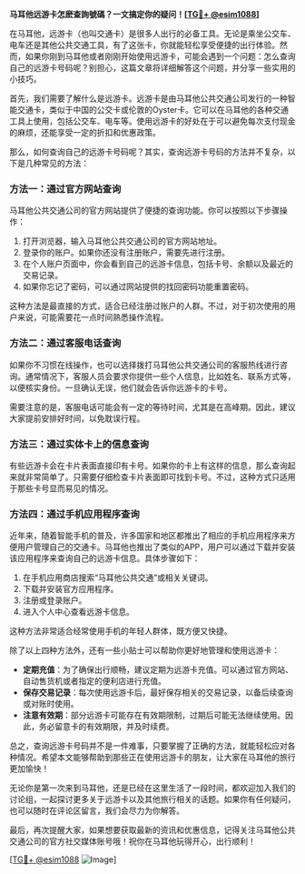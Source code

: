 **马耳他远游卡怎麽查詢號碼？一文搞定你的疑问！[[TG💪+ @esim1088](https://t.me/s/esim1088)]**

在马耳他，远游卡（也叫交通卡）是很多人出行的必备工具。无论是乘坐公交车、电车还是其他公共交通工具，有了这张卡，你就能轻松享受便捷的出行体验。然而，如果你刚到马耳他或者刚刚开始使用远游卡，可能会遇到一个问题：怎么查询自己的远游卡号码呢？别担心，这篇文章将详细解答这个问题，并分享一些实用的小技巧。

首先，我们需要了解什么是远游卡。远游卡是由马耳他公共交通公司发行的一种智能交通卡，类似于中国的公交卡或伦敦的Oyster卡。它可以在马耳他的各种交通工具上使用，包括公交车、电车等。使用远游卡的好处在于可以避免每次支付现金的麻烦，还能享受一定的折扣和优惠政策。

那么，如何查询自己的远游卡号码呢？其实，查询远游卡号码的方法并不复杂，以下是几种常见的方法：

### 方法一：通过官方网站查询

马耳他公共交通公司的官方网站提供了便捷的查询功能。你可以按照以下步骤操作：

1. 打开浏览器，输入马耳他公共交通公司的官方网站地址。
2. 登录你的账户。如果你还没有注册账户，需要先进行注册。
3. 在个人账户页面中，你会看到自己的远游卡信息，包括卡号、余额以及最近的交易记录。
4. 如果你忘记了密码，可以通过网站提供的找回密码功能重置密码。

这种方法是最直接的方式，适合已经注册过账户的人群。不过，对于初次使用的用户来说，可能需要花一点时间熟悉操作流程。

### 方法二：通过客服电话查询

如果你不习惯在线操作，也可以选择拨打马耳他公共交通公司的客服热线进行咨询。通常情况下，客服人员会要求你提供一些个人信息，比如姓名、联系方式等，以便核实身份。一旦确认无误，他们就会告诉你远游卡的卡号。

需要注意的是，客服电话可能会有一定的等待时间，尤其是在高峰期。因此，建议大家提前安排好时间，以免耽误行程。

### 方法三：通过实体卡上的信息查询

有些远游卡会在卡片表面直接印有卡号。如果你的卡上有这样的信息，那么查询起来就非常简单了。只需要仔细检查卡片表面即可找到卡号。不过，这种方式只适用于那些卡号显而易见的情况。

### 方法四：通过手机应用程序查询

近年来，随着智能手机的普及，许多国家和地区都推出了相应的手机应用程序来方便用户管理自己的交通卡。马耳他也推出了类似的APP，用户可以通过下载并安装该应用程序来查询自己的远游卡信息。具体步骤如下：

1. 在手机应用商店搜索“马耳他公共交通”或相关关键词。
2. 下载并安装官方应用程序。
3. 注册或登录账户。
4. 进入个人中心查看远游卡信息。

这种方法非常适合经常使用手机的年轻人群体，既方便又快捷。

除了以上四种方法外，还有一些小贴士可以帮助你更好地管理和使用远游卡：

- **定期充值**：为了确保出行顺畅，建议定期为远游卡充值。可以通过官方网站、自动售货机或者指定的便利店进行充值。
- **保存交易记录**：每次使用远游卡后，最好保存相关的交易记录，以备后续查询或对账时使用。
- **注意有效期**：部分远游卡可能存在有效期限制，过期后可能无法继续使用。因此，务必留意卡的有效期限，并及时续费。

总之，查询远游卡号码并不是一件难事，只要掌握了正确的方法，就能轻松应对各种情况。希望本文能够帮助到那些正在使用远游卡的朋友，让大家在马耳他的旅行更加愉快！

无论你是第一次来到马耳他，还是已经在这里生活了一段时间，都欢迎加入我们的讨论组，一起探讨更多关于远游卡以及其他旅行相关的话题。如果你有任何疑问，也可以随时在评论区留言，我们会尽力为你解答。

最后，再次提醒大家，如果想要获取最新的资讯和优惠信息，记得关注马耳他公共交通公司的官方社交媒体账号哦！祝你在马耳他玩得开心，出行顺利！

[[TG💪+ @esim1088](https://t.me/s/esim1088) ![Image](https://i.postimg.cc/4NQfJmqS/Snipaste-2025-05-13-00-14-12.png)]